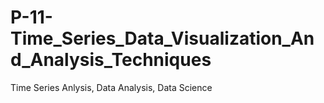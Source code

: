 # P-11-Time_Series_Data_Visualization_And_Analysis_Techniques
Time Series Anlysis, Data Analysis, Data Science
